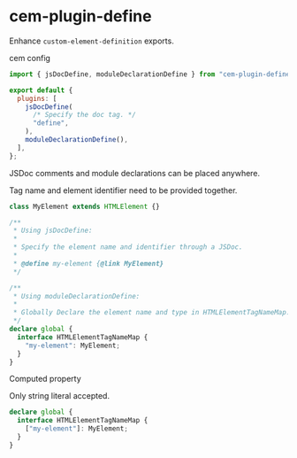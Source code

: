 # cem-plugin-define

Enhance `custom-element-definition` exports.

cem config

```js
import { jsDocDefine, moduleDeclarationDefine } from "cem-plugin-define";

export default {
  plugins: [
    jsDocDefine(
      /* Specify the doc tag. */
      "define",
    ),
    moduleDeclarationDefine(),
  ],
};
```

JSDoc comments and module declarations can be placed anywhere.

Tag name and element identifier need to be provided together.

```ts
class MyElement extends HTMLElement {}

/**
 * Using jsDocDefine:
 *
 * Specify the element name and identifier through a JSDoc.
 *
 * @define my-element {@link MyElement}
 */

/**
 * Using moduleDeclarationDefine:
 *
 * Globally Declare the element name and type in HTMLElementTagNameMap.
 */
declare global {
  interface HTMLElementTagNameMap {
    "my-element": MyElement;
  }
}
```

Computed property

Only string literal accepted.

```ts
declare global {
  interface HTMLElementTagNameMap {
    ["my-element"]: MyElement;
  }
}
```
